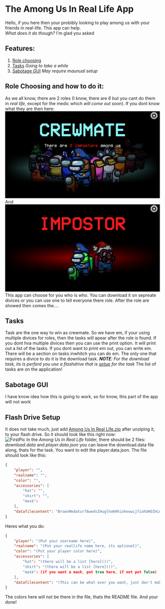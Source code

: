 # The Among Us In Real Life App    
Hello, if you here then your probibly looking to play among us with your friends in real-life. This app can help.    
_What does it do though?_ I'm glad you asked       

## Features:

1. [Role choosing](https://github.com/Medatur76/Among-Us-In-Real-Life-App#role-choosing-and-how-to-do-it)    
2. [Tasks](https://github.com/Medatur76/Among-Us-In-Real-Life-App#tasks) _Going to take a while_    
3. [Sabotage GUI](https://github.com/Medatur76/Among-Us-In-Real-Life-App#sabotage-gui) _May require maunual setup_


## Role Choosing and how to do it:

As we all know, there are 2 roles (I know, there are _6_ but you cant do them in _real life_, except for the medic which _will come out soon_).
If you dont know what they are then here:    
![Crewmate](https://github.com/Medatur76/Among-Us-In-Real-Life-App/blob/master/Among%20Us%20APP/Pictures/Crewmate.jpg)    
And    
![Imposter](https://github.com/Medatur76/Among-Us-In-Real-Life-App/blob/master/Among%20Us%20APP/Pictures/Imposter.jpg)     
This app can choose for you who is who. You can download it on sepreate divices or you can use one to tell everyone there role.
After the role are showed then comes the....

## Tasks

Task are the one way to win as crewmate. So we have em, if your using multiple divices for roles, then the tasks will apear after the role is found. If you dont hva multiple divices then you can use the print option. It will print out a list of the tasks. If you dont want to print em out, you can write em. There will be a section on tasks inwhitch you can do em. The only one that requires a divice to do it is the download task. _**NOTE**: For the download task, its is perferd you use a flashdrive that is [setup](https://github.com/Medatur76/Among-Us-In-Real-Life-App#flash-drive-setup) for the task_ The list of tasks are on the application!     

## Sabotage GUI

I have know idea how this is going to work, so for know, this part of the app will not work

## Flash Drive Setup

It does not take much, just add [Among Us In Real Life.zip](https://github.com/Medatur76/Among-Us-In-Real-Life-App/files/7774641/Among.Us.In.Real.Life.zip) after unziping it, to your flash drive. So it should look like this right now:     
![FirstPic](https://user-images.githubusercontent.com/90143210/147275195-66fd86f5-037b-41f3-9f99-6a9e217e19ea.png)
In the _Among Us In Real Life_ folder, there should be 2 files: _download.data_ and _player.data.json_ you can leave the download.data file along, thats for the task. You want to edit the player.data.json. The file should look like this:
```JSON
{
	"player": "",
	"realname": "",
	"color": "",
	"accessories": [
		"hat": "",
		"shirt": "",
		"mask": 
	],
	"datafilecontent": "BrownMedatur76wedsIHuglhoKHhioheowijfiohUHOIHiojojihoCrewjjjwmateminiwwwwwa"
}
```    
Heres what you do:    
```JSON
{
	"player": "(Put your username here)",
	"realname": "(Put your reallife name here, its optional)",
	"color": "(Put your player color here)",
	"accessories": [
		"hat": "(there will be a list [here]())",
		"shirt": "(there will be a list [here]())",
		"mask": (if you want a mask, put true here, if not put false)
	],
	"datafilecontent": "(This can be what ever you want, just don't make it to long)"
}
```    
The colors here will not be there in the file, thats the README file.
And your done!
